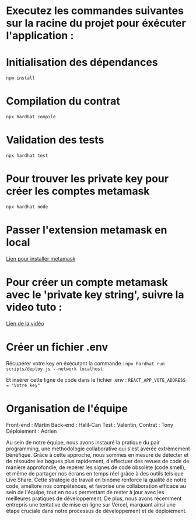 # Executez les commandes suivantes sur la racine du projet pour éxécuter l'application :

# Initialisation des dépendances
`npm install`

# Compilation du contrat
`npx hardhat compile`

# Validation des tests
`npx hardhat test`

# Pour trouver les private key pour créer les comptes metamask
`npx hardhat node`

# Passer l'extension metamask en local
[Lien pour installer metamask](https://metamask.io/download/)

# Pour créer un compte metamask avec le 'private key string', suivre la video tuto :
[Lien de la vidéo](https://youtu.be/N-ZF5cIJL14)

# Créer un fichier .env
Récupérer votre key en éxécutant la commande :
`npx hardhat run scripts/deploy.js --network localhost`

Et insérer cette ligne de code dans le fichier .env :
`REACT_APP_VOTE_ADDRESS = "Votre key"`

# Organisation de l'équipe
Front-end : Martin
Back-end : Halil-Can
Test : Valentin,
Contrat : Tony
Déploiement : Adrien

Au sein de notre équipe, nous avons instauré la pratique du pair programming, une méthodologie collaborative qui s'est avérée extrêmement bénéfique. Grâce à cette approche, nous sommes en mesure de détecter et de résoudre les bogues plus rapidement, d'effectuer des revues de code de manière approfondie, de repérer les signes de code obsolète (code smell), et même de partager nos écrans en temps réel grâce à des outils tels que Live Share. Cette stratégie de travail en binôme renforce la qualité de notre code, améliore nos compétences, et favorise une collaboration efficace au sein de l'équipe, tout en nous permettant de rester à jour avec les meilleures pratiques de développement. De plus, nous avons récemment entrepris une tentative de mise en ligne sur Vercel, marquant ainsi une étape cruciale dans notre processus de développement et de déploiement.